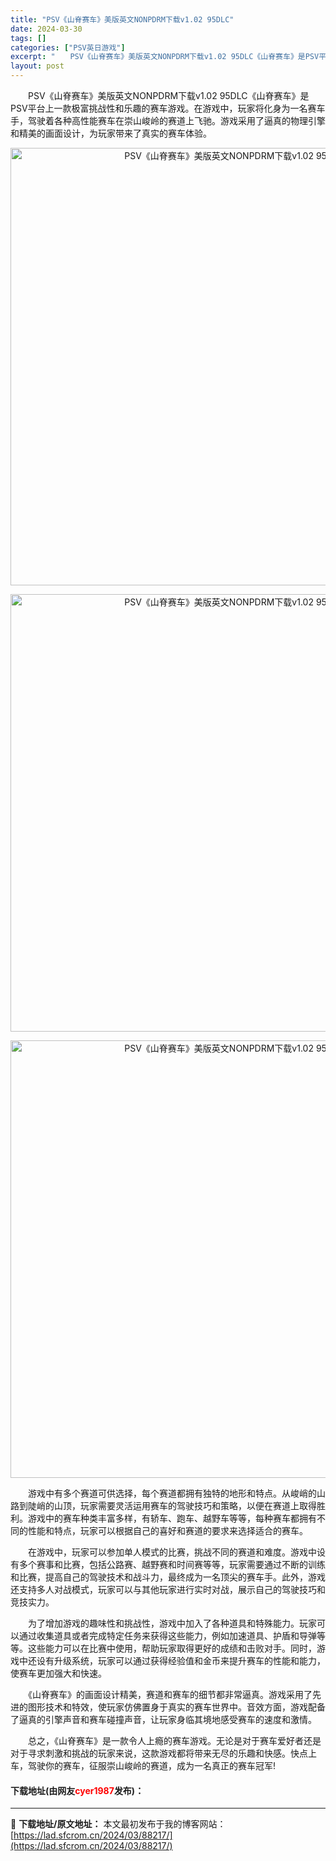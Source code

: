 ```yaml
---
title: "PSV《山脊赛车》美版英文NONPDRM下载v1.02 95DLC"
date: 2024-03-30
tags: []
categories: ["PSV英日游戏"]
excerpt: "　　PSV《山脊赛车》美版英文NONPDRM下载v1.02 95DLC《山脊赛车》是PSV平台上一款极富挑战性和乐趣的赛车游戏。在游戏中，玩家将化身为一名赛车手，驾驶着各种高性能赛车在崇山峻岭的赛道上飞驰。游戏采用了逼真的物理引擎和精美的画面设计，为玩家带来了真实的赛车体验。 　　游戏中有多个赛道可&hellip;"
layout: post
---
```


 <p>　　PSV《山脊赛车》美版英文NONPDRM下载v1.02 95DLC《山脊赛车》是PSV平台上一款极富挑战性和乐趣的赛车游戏。在游戏中，玩家将化身为一名赛车手，驾驶着各种高性能赛车在崇山峻岭的赛道上飞驰。游戏采用了逼真的物理引擎和精美的画面设计，为玩家带来了真实的赛车体验。</p> <p align="center"><img align="" border="0" src="https://lad.sfcrom.cn/wp-content/uploads/2024/03/20240330_66077fbf93128.webp" width="700" alt="PSV《山脊赛车》美版英文NONPDRM下载v1.02 95DLC" /></p> <p align="center"><img align="" border="0" src="https://lad.sfcrom.cn/wp-content/uploads/2024/03/20240330_66077fc01f42b.webp" width="700" alt="PSV《山脊赛车》美版英文NONPDRM下载v1.02 95DLC" /></p> <p align="center"><img align="" border="0" src="https://lad.sfcrom.cn/wp-content/uploads/2024/03/20240330_66077fc08890f.webp" width="700" alt="PSV《山脊赛车》美版英文NONPDRM下载v1.02 95DLC" /></p> <p>　　游戏中有多个赛道可供选择，每个赛道都拥有独特的地形和特点。从峻峭的山路到陡峭的山顶，玩家需要灵活运用赛车的驾驶技巧和策略，以便在赛道上取得胜利。游戏中的赛车种类丰富多样，有轿车、跑车、越野车等等，每种赛车都拥有不同的性能和特点，玩家可以根据自己的喜好和赛道的要求来选择适合的赛车。</p> <p>　　在游戏中，玩家可以参加单人模式的比赛，挑战不同的赛道和难度。游戏中设有多个赛事和比赛，包括公路赛、越野赛和时间赛等等，玩家需要通过不断的训练和比赛，提高自己的驾驶技术和战斗力，最终成为一名顶尖的赛车手。此外，游戏还支持多人对战模式，玩家可以与其他玩家进行实时对战，展示自己的驾驶技巧和竞技实力。</p> <p>　　为了增加游戏的趣味性和挑战性，游戏中加入了各种道具和特殊能力。玩家可以通过收集道具或者完成特定任务来获得这些能力，例如加速道具、护盾和导弹等等。这些能力可以在比赛中使用，帮助玩家取得更好的成绩和击败对手。同时，游戏中还设有升级系统，玩家可以通过获得经验值和金币来提升赛车的性能和能力，使赛车更加强大和快速。</p> <p>　　《山脊赛车》的画面设计精美，赛道和赛车的细节都非常逼真。游戏采用了先进的图形技术和特效，使玩家仿佛置身于真实的赛车世界中。音效方面，游戏配备了逼真的引擎声音和赛车碰撞声音，让玩家身临其境地感受赛车的速度和激情。</p> <p>　　总之，《山脊赛车》是一款令人上瘾的赛车游戏。无论是对于赛车爱好者还是对于寻求刺激和挑战的玩家来说，这款游戏都将带来无尽的乐趣和快感。快点上车，驾驶你的赛车，征服崇山峻岭的赛道，成为一名真正的赛车冠军!</p> <p><h4>下载地址(由网友<font color="red">cyer1987</font>发布)：</h4></p> 

---
📖 **下载地址/原文地址：** 本文最初发布于我的博客网站：[https://lad.sfcrom.cn/2024/03/88217/](https://lad.sfcrom.cn/2024/03/88217/)
